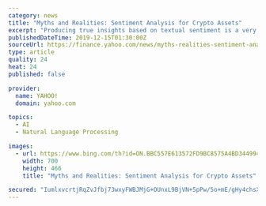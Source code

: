 ```yaml
---
category: news
title: "Myths and Realities: Sentiment Analysis for Crypto Assets"
excerpt: "Producing true insights based on textual sentiment is a very difficult task that, most of the time, requires natural language processing (NLP) models optimized for a specific financial domain. Large quantitative hedge funds use armies of machine learning experts to train NLP models in a very specific task like analyzing earning reports in order ..."
publishedDateTime: 2019-12-15T01:30:00Z
sourceUrl: https://finance.yahoo.com/news/myths-realities-sentiment-analysis-crypto-103048045.html
type: article
quality: 24
heat: 24
published: false

provider:
  name: YAHOO!
  domain: yahoo.com

topics:
  - AI
  - Natural Language Processing

images:
  - url: https://www.bing.com/th?id=ON.BBC557E613572FD9BC8575A4BD344994
    width: 700
    height: 466
    title: "Myths and Realities: Sentiment Analysis for Crypto Assets"

secured: "IumlxvcrtjRqZvJfbj73wxyFWBJMjG+OUnxL9BjVN+5pPw/5o+mE/gHy4chsXNznpo2fxVtc4SaN84xetuCvDqOBFdANGgNGhXJqgQt5/Q0aOcqVMO4CXQ2X1HJCfCqy8xZ/MFGvowk9sXt1n2WGnTGK1KTXqbkEbf+itBBN9d+P69Kv2aT3vdbSd4rgucpk0ka3kpx1n7hu4RYvDXZ60wKCvHkwtwvmxyEaaBkKpoWBscD7GqQMFH9O69Xe1RUj7zb/GsTavf8+Ecu8NNX3Iw==;kuClwark+yREXuC+D2we/g=="
---
```


